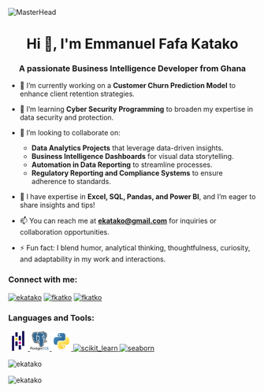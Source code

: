 ![MasterHead](https://miro.medium.com/v2/resize:fit:1100/format:webp/1*fJqv7vyF5vQhUVHDWx0ghw.gif)

<h1 align="center">Hi 👋, I'm Emmanuel Fafa Katako</h1>
<h3 align="center">A passionate Business Intelligence Developer from Ghana</h3>

- 🔭 I’m currently working on a **Customer Churn Prediction Model** to enhance client retention strategies.
- 🌱 I’m learning **Cyber Security Programming** to broaden my expertise in data security and protection.
- 👯 I’m looking to collaborate on:
  - **Data Analytics Projects** that leverage data-driven insights.
  - **Business Intelligence Dashboards** for visual data storytelling.
  - **Automation in Data Reporting** to streamline processes.
  - **Regulatory Reporting and Compliance Systems** to ensure adherence to standards.

- 💬 I have expertise in **Excel, SQL, Pandas, and Power BI**, and I’m eager to share insights and tips!
- 📫 You can reach me at **ekatako@gmail.com** for inquiries or collaboration opportunities.
- ⚡ Fun fact: I blend humor, analytical thinking, thoughtfulness, curiosity, and adaptability in my work and interactions.

<h3 align="left">Connect with me:</h3>
<p align="left">
  <a href="https://linkedin.com/in/ekatako" target="blank"><img align="center" src="https://raw.githubusercontent.com/rahuldkjain/github-profile-readme-generator/master/src/images/icons/Social/linked-in-alt.svg" alt="ekatako" height="30" width="40" /></a>
  <a href="https://fb.com/fkatko" target="blank"><img align="center" src="https://raw.githubusercontent.com/rahuldkjain/github-profile-readme-generator/master/src/images/icons/Social/facebook.svg" alt="fkatko" height="30" width="40" /></a>
  <a href="https://instagram.com/fkatko" target="blank"><img align="center" src="https://raw.githubusercontent.com/rahuldkjain/github-profile-readme-generator/master/src/images/icons/Social/instagram.svg" alt="fkatko" height="30" width="40" /></a>
</p>

<h3 align="left">Languages and Tools:</h3>
<p align="left">
  <a href="https://pandas.pydata.org/" target="_blank" rel="noreferrer">
    <img src="https://raw.githubusercontent.com/devicons/devicon/2ae2a900d2f041da66e950e4d48052658d850630/icons/pandas/pandas-original.svg" alt="pandas" width="40" height="40"/>
  </a>
  <a href="https://www.postgresql.org" target="_blank" rel="noreferrer">
    <img src="https://raw.githubusercontent.com/devicons/devicon/master/icons/postgresql/postgresql-original-wordmark.svg" alt="postgresql" width="40" height="40"/>
  </a>
  <a href="https://www.python.org" target="_blank" rel="noreferrer">
    <img src="https://raw.githubusercontent.com/devicons/devicon/master/icons/python/python-original.svg" alt="python" width="40" height="40"/>
  </a>
  <a href="https://scikit-learn.org/" target="_blank" rel="noreferrer">
    <img src="https://upload.wikimedia.org/wikipedia/commons/0/05/Scikit_learn_logo_small.svg" alt="scikit_learn" width="40" height="40"/>
  </a>
  <a href="https://seaborn.pydata.org/" target="_blank" rel="noreferrer">
    <img src="https://seaborn.pydata.org/_images/logo-mark-lightbg.svg" alt="seaborn" width="40" height="40"/>
  </a>
</p>

<p>
  <img align="center" src="https://github-readme-stats.vercel.app/api/top-langs?username=ekatako&show_icons=true&locale=en&layout=compact" alt="ekatako" />
</p>

<p>
  <img align="center" src="https://github-readme-streak-stats.herokuapp.com/?user=ekatako&" alt="ekatako" />
</p>

